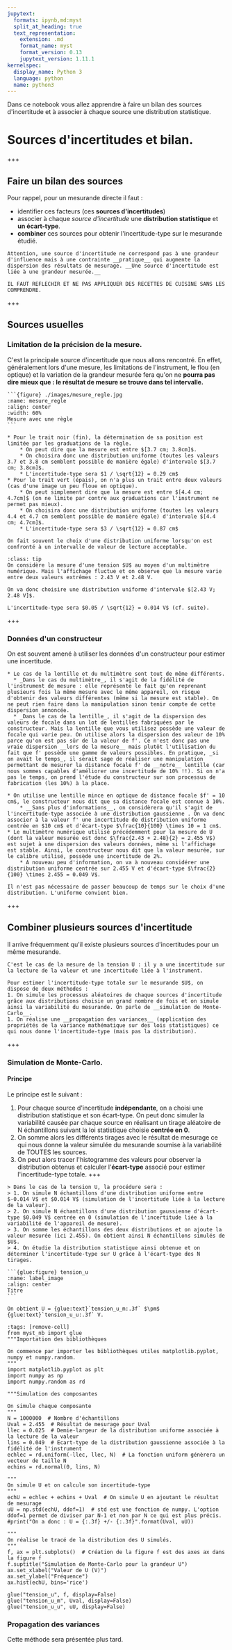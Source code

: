 ```yaml
---
jupytext:
  formats: ipynb,md:myst
  split_at_heading: true
  text_representation:
    extension: .md
    format_name: myst
    format_version: 0.13
    jupytext_version: 1.11.1
kernelspec:
  display_name: Python 3
  language: python
  name: python3
---
```


Dans ce notebook vous allez apprendre à faire un bilan des sources d'incertitude et à associer à chaque source une distribution statistique.

# Sources d'incertitudes et bilan.

+++

## Faire un bilan des sources
Pour rappel, pour un mesurande directe il faut :
* identifier ces facteurs (ces __sources d'incertitudes__)
* associer à chaque _source d'incertitude_ une __distribution statistique__ et __un écart-type__.
* __combiner__ ces sources pour obtenir l'incertitude-type sur le mesurande étudié.

```{attention}
Attention, une source d'incertitude ne correspond pas à une grandeur d'influence mais à une contrainte __pratique__ qui augmente la dispersion des résultats de mesurage. __Une source d'incertitude est liée à une grandeur mesurée.__
```

```{danger}
IL FAUT REFLECHIR ET NE PAS APPLIQUER DES RECETTES DE CUISINE SANS LES COMPRENDRE.
```

+++

## Sources usuelles
### Limitation de la précision de la mesure.
C'est la principale source d'incertitude que nous allons rencontré. En effet, généralement lors d'une mesure, les limitations de l'instrument, le flou (en optique) et la variation de la grandeur mesurée fera qu'on ne __pourra pas dire mieux que : le résultat de mesure se trouve dans tel intervalle.__

````{topic} Exemple : la mesure à la règle d'une position (ici les traits noir et vert)
```{figure} ./images/mesure_regle.jpg
:name: mesure_regle
:align: center
:width: 60%
Mesure avec une règle
```

* Pour le trait noir (fin), la détermination de sa position est limitée par les graduations de la règle.
    * On peut dire que la mesure est entre $[3.7 cm; 3.8cm]$.
    * On choisira donc une distribution uniforme (toutes les valeurs 3.7 et 3.8 cm semblent possible de manière égale) d'intervale $[3.7 cm; 3.8cm]$.
    * L'incertitude-type sera $1 / \sqrt{12} = 0.29 cm$
* Pour le trait vert (épais), on n'a plus un trait entre deux valeurs (cas d'une image un peu floue en optique).
    * On peut simplement dire que la mesure est entre $[4.4 cm; 4.7cm]$ (on ne limite par contre aux graduations car l'instrument ne permet pas mieux).
    * On choisira donc une distribution uniforme (toutes les valeurs 4.4 et 4.7 cm semblent possible de manière égale) d'intervale $[4.4 cm; 4.7cm]$.
    * L'incertitude-type sera $3 / \sqrt{12} = 0.87 cm$
````

```{margin}
On fait souvent le choix d'une distribution uniforme lorsqu'on est confronté à un intervalle de valeur de lecture acceptable.
```
```{topic} Exemple : La fluctuation d'un appareil
:class: tip
On considère la mesure d'une tension $U$ au moyen d'un multimètre numérique. Mais l'affichage fluctue et on observe que la mesure varie entre deux valeurs extrêmes : 2.43 V et 2.48 V.

On va donc choisire une distribution uniforme d'intervale $[2.43 V; 2.48 V]$. 

L'incertitude-type sera $0.05 / \sqrt{12} = 0.014 V$ (cf. suite).
```

+++

### Données d'un constructeur
On est souvent amené à utiliser les données d'un constructeur pour estimer une incertitude.

```{sidebar} Variabilité d'un instrument de mesure.
* Le cas de la lentille et du multimètre sont tout de même différents.
  * _Dans le cas du multimètre_, il s'agit de la fidélité de l'instrument de mesure : elle représente le fait qu'en reprenant plusieurs fois la même mesure avec le même appareil, on risque d'obtenir des valeurs différentes (même si la mesure est stable). On ne peut rien faire dans la manipulation sinon tenir compte de cette dispersion annoncée.
  * _Dans le cas de la lentille_, il s'agit de la dispersion des valeurs de focale dans un lot de lentilles fabriquées par le constructeur. Mais la lentille que vous utilisez possède une valeur de focale qui varie peu. On utilise alors la dispersion des valeur de 10% parce qu'on est pas sûr de la valeur de f'. Ce n'est donc pas une vraie dispersion __lors de la mesure__ mais plutôt l'utilisation du fait que f' possède une gamme de valeurs possibles. En pratique, _si on avait le temps_, il serait sage de réaliser une manipulation permettant de mesurer la distance focale f' de __notre__ lentille (car nous sommes capables d'améliorer une incertitude de 10% !!). Si on n'a pas le temps, on prend l'étude du constructeur sur son processus de fabrication (les 10%) à la place.
```
```{topic} Exemples
* On utilise une lentille mince en optique de distance focale $f' = 10 cm$, le constructeur nous dit que sa distance focale est connue à 10%.
    * __Sans plus d'informations__, on considèrera qu'il s'agit de l'incertitude-type associée à une distribution gaussienne . On va donc associer à la valeur f' une incertitude de distribution uniforme centrée en $10 cm$ et d'écart-type $\frac{10}{100} \times 10 = 1 cm$.
* Le multimètre numérique utilisé précédemment pour la mesure de U (dont la valeur mesurée est donc $\frac{2.43 + 2.48}{2} = 2.455 V$) est sujet à une dispersion des valeurs données, même si l'affichage est stable. Ainsi, le constructeur nous dit que la valeur mesurée, sur le calibre utilisé, possède une incertitude de 2%.
    * A nouveau peu d'information, on va à nouveau considérer une distribution uniforme centrée sur 2.455 V et d'écart-type $\frac{2}{100} \times 2.455 = 0.049 V$.

```
```{margin}
Il n'est pas nécessaire de passer beaucoup de temps sur le choix d'une distribution. L'uniforme convient bien. 
```

+++

## Combiner plusieurs sources d'incertitude
Il arrive fréquemment qu'il existe plusieurs sources d'incertitudes pour un même mesurande. 

```{margin} Exemple
C'est le cas de la mesure de la tension U : il y a une incertitude sur la lecture de la valeur et une incertitude liée à l'instrument.
```

````{topic} Méthodes
Pour estimer l'incertitude-type totale sur le mesurande $U$, on dispose de deux méthodes :
1. On simule les processus aléatoires de chaque sources d'incertitude grâce aux distributions choisie un grand nombre de fois et on simule ainsi la variabilité du mesurande. On parle de __simulation de Monte-Carlo__.
1. On réalise une __propagation des variances__ (application des propriétés de la variance mathématique sur des lois statistiques) ce qui nous donne l'incertitude-type (mais pas la distribution).
````

+++

### Simulation de Monte-Carlo.
#### Principe
Le principe est le suivant :
1. Pour chaque source d'incertitude  __indépendante__, on a choisi une distribution statistique et son écart-type. On peut donc simuler la variabilité causée par chaque source en réalisant un tirage aléatoire de N échantillons suivant la loi statistique choisie __centrée en 0__.
2. On somme alors les différents tirages avec le résultat de mesurage ce qui nous donne la valeur simulée du mesurande soumise à la variabilité de TOUTES les sources.
3. On peut alors tracer l'histogramme des valeurs pour observer la distribution obtenus et calculer l'__écart-type__ associé pour estimer l'incertitude-type totale.
+++

````{topic} Exemple
> Dans le cas de la tension U, la procédure sera :
> 1. On simule N échantillons d'une distribution uniforme entre $-0.014 V$ et $0.014 V$ (simulation de l'incertitude liée à la lecture de la valeur).
> 2. On simule N échantillons d'une distribution gaussienne d'écart-type $0.049 V$ centrée en 0 (simulation de l'incertitude liée à la variabilité de l'appareil de mesure).
> 3. On somme les échantillons des deux distributions et on ajoute la valeur mesurée (ici 2.455). On obtient ainsi N échantillons simulés de $U$.
> 4. On étudie la distribution statistique ainsi obtenue et on déterminer l'incertitude-type sur U grâce à l'écart-type des N tirages.

```{glue:figure} tension_u
:name: label_image
:align: center
Titre
```

On obtient U = {glue:text}`tension_u_m:.3f` $\pm$ {glue:text}`tension_u_u:.3f` V.
````

```{code-cell} ipython3
:tags: [remove-cell]
from myst_nb import glue
"""Importation des bibliothèques

On commence par importer les bibliothèques utiles matplotlib.pyplot, numpy et numpy.random.
"""
import matplotlib.pyplot as plt
import numpy as np
import numpy.random as rd

"""Simulation des composantes

On simule chaque composante
"""
N = 1000000  # Nombre d'échantillons
Uval = 2.455  # Résultat de mesurage pour Uval
llec = 0.025  # Demie-largeur de la distribution uniforme associée à la lecture de la valeur
lins = 0.049  # Ecart-type de la distribution gaussienne associée à la fidélité de l'instrument
echlec = rd.uniform(-llec, llec, N)  # La fonction uniform génèrera un vecteur de taille N
echins = rd.normal(0, lins, N)

"""
On simule U et on calcule son incertitude-type
"""
echU = echlec + echins + Uval  # On simule U en ajoutant le résultat de mesurage
uU = np.std(echU, ddof=1)  # std est une fonction de numpy. L'option ddof=1 permet de diviser par N-1 et non par N ce qui est plus précis.
#print("On a donc : U = {:.3f} +/- {:.3f}".format(Uval, uU))

"""
On réalise le tracé de la distribution des U simulés.
"""
f, ax = plt.subplots()  # Création de la figure f est des axes ax dans la figure f
f.suptitle("Simulation de Monte-Carlo pour la grandeur U")
ax.set_xlabel("Valeur de U (V)")
ax.set_ylabel("Fréquence")
ax.hist(echU, bins='rice')

glue("tension_u", f, display=False)
glue("tension_u_m", Uval, display=False)
glue("tension_u_u", uU, display=False)
```

### Propagation des variances

Cette méthode sera présentée plus tard.

